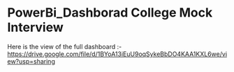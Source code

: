 # PowerBi_Dashborad College Mock Interview 

Here is the view of the full dashboard :-
https://drive.google.com/file/d/1BYoA13iEuU9oqSykeBbDO4KAA1KXL6we/view?usp=sharing
